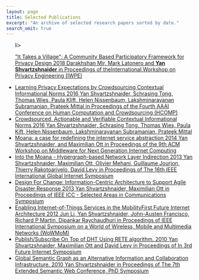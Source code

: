 ```yaml
---
layout: page
title: Selected Publications
excerpt: "An archive of selected research papers sorted by date."
search_omit: true
---
```

<ul class="post-list">

li><article>
<a href="" target="_blank" >"It Takes a Village": A Community Based Participatory Framework for Privacy Design
<span class="entry-date">2018</span>
<span class="excerpt">Darakhshan Mir, Mark Latonero and <b>Yan Shvartzshnaider</b> in  Proceedings of theInternational Workshop on Privacy Engineering (IWPE)
</span>
</a>
</article>
</li>

<li><article>
<a href="https://privaci.github.io/papers/hcomp_paper.pdf" target="_blank" >Learning Privacy Expectations by Crowdsourcing Contextual Informational Norms
<span class="entry-date">2016</span>
<span class="excerpt">Yan Shvartzshnaider, Schrasing Tong, Thomas Wies, Paula Klift, Helen Nissenbaum, Lakshminarayanan Subramanian, Prateek Mittal in Proceedings of the Fourth AAAI Conference on Human Computation and Crowdsourcing (HCOMP)
</span>
</a>
</article>
</li>


<li><article>
<a href="https://arxiv.org/pdf/1601.04740v4.pdf" target="_blank" >Crowdsourced, Actionable and Verifiable Contextual Informational Norms
<span class="entry-date">2016</span>
<span class="excerpt">Yan Shvartzshnaider, Schrasing Tong, Thomas Wies, Paula Kift, Helen Nissenbaum, Lakshminarayanan Subramanian, Prateek Mittal</span>
</a>
</article>
</li>


<li><article>
<a href="http://dl.acm.org/citation.cfm?id=2676735" target="_blank" >Moana: a case for redefining the internet service abstraction
<span class="entry-date">2014</span>
<span class="excerpt">Yan Shvartzshnaider, and Maximilian Ott in Proceedings of the 9th ACM Workshop on Middleware for Next Generation Internet Computing</span>
</a>
</article>
</li>

<li><article>
<a href="http://ieeexplore.ieee.org/xpls/abs_all.jsp?arnumber=6567162&tag=1" target="_blank" >Into the Moana - Hypergraph-based Network Layer Indirection
<span class="entry-date">2013</span>
<span class="excerpt">Yan Shvartzshnaider, Maximilian Ott, Olivier Mehani, Guillaume Jourjon, Thierry Rakotoarivelo, David Levy in Proceedings of The 16th IEEE International Global Internet Symposium</span></a></article>
</li>


<li><article>
<a href="http://ieeexplore.ieee.org/xpls/abs_all.jsp?arnumber=6655189" target="_blank" >Design For Change: Information-Centric Architecture to Support Agile Disaster Response
<span class="entry-date">2013</span>
<span class="excerpt">Yan Shvartzshnaider, Maximilian Ott in Proceedings of IEEE ICC  - Selected Areas in Communications Symposium</span></a></article>
</li>

<li><article>
<a href="http://ieeexplore.ieee.org/xpls/abs_all.jsp?arnumber=6567162&tag=1" target="_blank" >Enabling Internet-of-Things Services in the MobilityFirst Future Internet Architecture
<span class="entry-date">2012</span>
<span class="excerpt">Jun Li, Yan Shvartzshnaider, John-Austen Francisco, Richard P Martin, Dipankar Raychaudhuri  in Proceedings of IEEE International Symposium on a World of Wireless, Mobile and Multimedia Networks (WoWMoM)</span></a></article>
</li>

<li><article>
<a href="http://link.springer.com/chapter/10.1007/978-3-642-15877-3_3" target="_blank" >Publish/Subscribe On Top of DHT Using RETE algorithm.
<span class="entry-date">2010</span>
<span class="excerpt">Yan Shvartzshnaider, Maximilian Ott and David Levy in Proceedings of In 3rd Future Internet Symposium </span></a></article>
</li>

<li><article>
<a href="http://link.springer.com/chapter/10.1007/978-3-642-13489-0_48#page-1" target="_blank" >Global Semantic Graph as an Alternative Information and   Collaboration Infrastructure.
<span class="entry-date">2010</span>
<span class="excerpt">Yan Shvartzshnaider in Proceedings of The 7th Extended Semantic Web Conference, PhD Symposium </span></a></article>
</li>




</ul>
